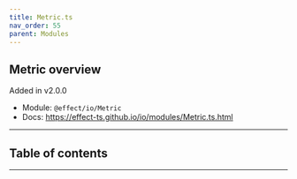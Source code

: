 ```yaml
---
title: Metric.ts
nav_order: 55
parent: Modules
---
```


## Metric overview

Added in v2.0.0

- Module: `@effect/io/Metric`
- Docs: https://effect-ts.github.io/io/modules/Metric.ts.html

---

<h2 class="text-delta">Table of contents</h2>

---
